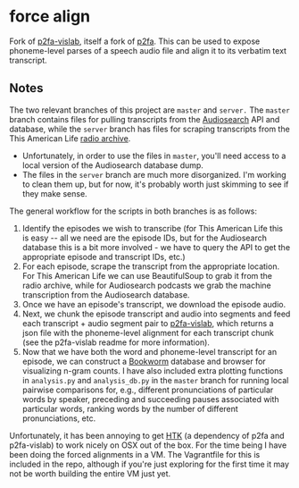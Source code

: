 force align
============
Fork of [p2fa-vislab](https://github.com/ucbvislab/p2fa-vislab), itself a fork of [p2fa](http://www.ling.upenn.edu/phonetics/p2fa/). This can be used to expose phoneme-level parses of a speech audio file and align it to its verbatim text transcript.

## Notes
The two relevant branches of this project are `master` and `server.` The `master` branch contains files for pulling transcripts from the [Audiosearch](https://www.audiosear.ch/) API and database, while the `server` branch has files for scraping transcripts from the This American Life [radio archive](http://www.thisamericanlife.org/radio-archives).
- Unfortunately, in order to use the files in `master`, you'll need access to a local version of the Audiosearch database dump.
- The files in the `server` branch are much more disorganized. I'm working to clean them up, but for now, it's probably worth just skimming to see if they make sense.

The general workflow for the scripts in both branches is as follows:
1. Identify the episodes we wish to transcribe (for This American Life this is easy -- all we need are the episode IDs, but for the Audiosearch database this is a bit more involved - we have to query the API to get the appropriate episode and transcript IDs, etc.)
2. For each episode, scrape the transcript from the appropriate location. For This American Life we can use BeautifulSoup to grab it from the radio archive, while for Audiosearch podcasts we grab the machine transcription from the Audiosearch database.
3. Once we have an episode's transcript, we download the episode audio.
4. Next, we chunk the episode transcript and audio into segments and feed each transcript + audio segment pair to [p2fa-vislab](https://github.com/ucbvislab/p2fa-vislab), which returns a json file with the phoneme-level alignment for each transcript chunk (see the p2fa-vislab readme for more information).
6. Now that we have both the word and phoneme-level transcript for an episode, we can construct a [Bookworm](https://bookworm-project.github.io/Docs/) database and browser for visualizing n-gram counts. I have also included extra plotting functions in `analysis.py` and `analysis_db.py` in the `master` branch for running local pairwise comparisons for, e.g., different pronunciations of particular words by speaker, preceding and succeeding pauses associated with particular words, ranking words by the number of different pronunciations, etc.

Unfortunately, it has been annoying to get [HTK](http://htk.eng.cam.ac.uk/) (a dependency of p2fa and p2fa-vislab) to work nicely on OSX out of the box. For the time being I have been doing the forced alignments in a VM. The Vagrantfile for this is included in the repo, although if you're just exploring for the first time it may not be worth building the entire VM just yet.

